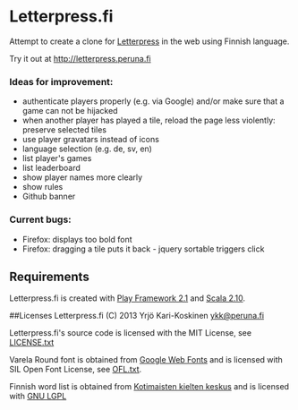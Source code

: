 # Letterpress.fi

Attempt to create a clone for [Letterpress](http://www.atebits.com/letterpress/)
in the web using Finnish language.

Try it out at http://letterpress.peruna.fi

### Ideas for improvement:
* authenticate players properly (e.g. via Google) and/or make sure that a game can not be hijacked
* when another player has played a tile, reload the page less violently: preserve selected tiles 
* use player gravatars instead of icons
* language selection (e.g. de, sv, en)
* list player's games
* list leaderboard
* show player names more clearly
* show rules
* Github banner

### Current bugs:
* Firefox: displays too bold font
* Firefox: dragging a tile puts it back - jquery sortable triggers click


## Requirements
Letterpress.fi is created with 
[Play Framework 2.1](http://www.playframework.com/) and 
[Scala 2.10](http://www.scala-lang.org/).


##Licenses
Letterpress.fi (C) 2013 Yrjö Kari-Koskinen <ykk@peruna.fi>

Letterpress.fi's source code is licensed with the MIT License, see 
[LICENSE.txt](https://github.com/ykarikos/letterpress.fi/blob/master/LICENSE.txt)

Varela Round font is obtained from [Google Web Fonts](http://www.google.com/webfonts)
and is licensed with SIL Open Font License, see 
[OFL.txt](https://github.com/ykarikos/letterpress.fi/blob/master/OFL.txt).

Finnish word list is obtained from 
[Kotimaisten kielten keskus](http://kaino.kotus.fi/sanat/nykysuomi/)
and is licensed with [GNU LGPL](http://www.gnu.org/licenses/lgpl.html)
